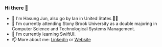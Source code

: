 ### Hi there 👋
- 💁 I'm Hasung Jun, also go by Ian in United States.🧑🏻‍
- 🔭 I’m currently attending Stony Brook University as a double majoring in Computer Science and Technological Systems Management.
- 🌱 I’m currently learning SwiftUI.
- 📫 More about me: [LinkedIn](linkedin.com/in/hasung-jun-b4b2aa21a) or [Website](www.hasungjun.com)
<!--
**iianjun/iianjun** is a ✨ _special_ ✨ repository because its `README.md` (this file) appears on your GitHub profile.

Here are some ideas to get you started:



- 👯 I’m looking to collaborate on ...
- 🤔 I’m looking for help with ...
- 💬 Ask me about ...

- 😄 Pronouns: ...
- ⚡ Fun fact: ...
-->
